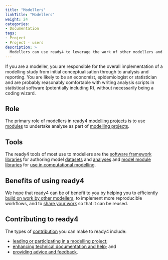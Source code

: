 ```yaml
---
title: "Modellers"
linkTitle: "Modellers"
weight: 24
categories: 
- Documentation
tags:
- Project
- Project - users
description: >
  Modellers can use ready4 to leverage the work of other modellers and to implement [reproducible](/docs/getting-started/concepts/reproducible-replicable-generalisable/) modelling [analyses](/docs/model/analyses/).
---
```


If you are a modeller, you are responsible for the overall implementation of a modelling study from initial conceptualisation through to analysis and reporting. You are likely to be an economist, epidemiologist or statistician and are probably reasonably comfortable with writing analysis scripts in statistical software (potentially including R), without necessarily being a coding wizard. 

## Role
The primary role of modellers in ready4 [modelling projects](/docs/getting-started/concepts/project/) is to use [modules](/docs/getting-started/concepts/module/) to undertake analyse as part of [modelling projects](/docs/getting-started/concepts/project/).

## Tools
The ready4 tools of most use to modellers are the [software framework libraries](/docs/software/libraries/types/framework/) for authoring model [datasets](/docs/framework/use/authoring-data/) and [analyses](/docs/framework/use/authoring-analyses/) and [model module libraries](/docs/software/libraries/types/module/) for [use in computational modelling](/docs/model/modules/using-modules/). 

## Benefits of using ready4
We hope that ready4 can be of benefit to you by helping you to efficiently [build on work by other modellers](/docs/model/modules/using-modules/), to implement more reproducible workflows, and to [share your work](/docs/framework/use/authoring-data/) so that it can be reused.  

## Contributing to ready4
The types of [contribution](/docs/contribution-guidelines/) you can make to ready4 include:

- [leading or participating in a modelling project](/docs/contribution-guidelines/contribution-types/use/);
- [enhancing technical documentation and help](/docs/contribution-guidelines/contribution-types/community/); and
- [providing advice and feedback](/docs/contribution-guidelines/contribution-types/advisory/).
